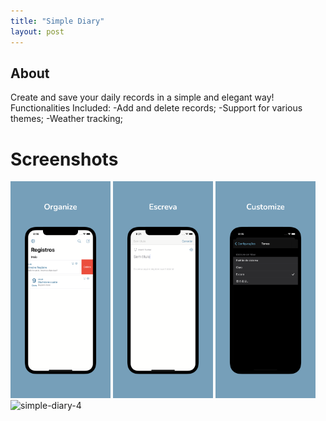```yaml
---
title: "Simple Diary"
layout: post
---
```


## About
Create and save your daily records in a simple and elegant way! Functionalities Included: -Add and delete records; -Support for various themes; -Weather tracking;


# Screenshots

<img width="160" alt="simple-diary-1" src="../assets/images/simple-diary-1.png"> <img width="160" alt="simple-diary-2" src="../assets/images/simple-diary-2.png"> <img width="160" alt="simple-diary-3" src="../assets/images/simple-diary-3.png"> <img width="160" alt="simple-diary-4" src="../assets/images/simple-diary-4.png"> 